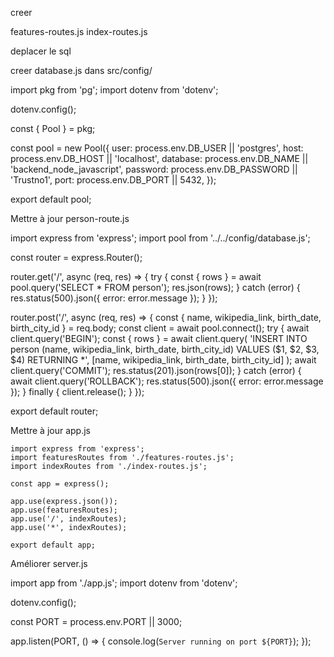 
creer 

features-routes.js
index-routes.js


deplacer le sql 



creer database.js dans src/config/

  import pkg from 'pg';
  import dotenv from 'dotenv';

  dotenv.config();

  const { Pool } = pkg;

  const pool = new Pool({
    user: process.env.DB_USER || 'postgres',
    host: process.env.DB_HOST || 'localhost',
    database: process.env.DB_NAME || 'backend_node_javascript',
    password: process.env.DB_PASSWORD || 'Trustno1',
    port: process.env.DB_PORT || 5432,
  });

  export default pool;


Mettre à jour person-route.js

  import express from 'express';
  import pool from '../../config/database.js';

  const router = express.Router();

  router.get('/', async (req, res) => {
    try {
      const { rows } = await pool.query('SELECT * FROM person');
      res.json(rows);
    } catch (error) {
      res.status(500).json({ error: error.message });
    }
  });

  router.post('/', async (req, res) => {
    const { name, wikipedia_link, birth_date, birth_city_id } = req.body;
    const client = await pool.connect();
    try {
      await client.query('BEGIN');
      const { rows } = await client.query(
        'INSERT INTO person (name, wikipedia_link, birth_date, birth_city_id) VALUES ($1, $2, $3, $4) RETURNING *',
        [name, wikipedia_link, birth_date, birth_city_id]
      );
      await client.query('COMMIT');
      res.status(201).json(rows[0]);
    } catch (error) {
      await client.query('ROLLBACK');
      res.status(500).json({ error: error.message });
    } finally {
      client.release();
    }
  });

  export default router;

  Mettre à jour app.js

    import express from 'express';
    import featuresRoutes from './features-routes.js';
    import indexRoutes from './index-routes.js';

    const app = express();

    app.use(express.json());
    app.use(featuresRoutes);
    app.use('/', indexRoutes);
    app.use('*', indexRoutes);

    export default app;

Améliorer server.js    

  import app from './app.js';
  import dotenv from 'dotenv';

  dotenv.config();

  const PORT = process.env.PORT || 3000;

  app.listen(PORT, () => {
    console.log(`Server running on port ${PORT}`);
  });



